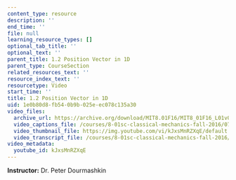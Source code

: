 ```yaml
---
content_type: resource
description: ''
end_time: ''
file: null
learning_resource_types: []
optional_tab_title: ''
optional_text: ''
parent_title: 1.2 Position Vector in 1D
parent_type: CourseSection
related_resources_text: ''
resource_index_text: ''
resourcetype: Video
start_time: ''
title: 1.2 Position Vector in 1D
uid: 1e0b80d8-fb54-0b9b-025e-ec078c135a30
video_files:
  archive_url: https://archive.org/download/MIT8.01F16/MIT8_01F16_L01v02_360p.mp4
  video_captions_file: /courses/8-01sc-classical-mechanics-fall-2016/077e3c3c607a5198b91ca79c79bd25a5_kJxsMnRZXqE.vtt
  video_thumbnail_file: https://img.youtube.com/vi/kJxsMnRZXqE/default.jpg
  video_transcript_file: /courses/8-01sc-classical-mechanics-fall-2016/deeb8104f1442eadb1ae43bf0054e800_kJxsMnRZXqE.pdf
video_metadata:
  youtube_id: kJxsMnRZXqE
---
```


**Instructor:** Dr. Peter Dourmashkin